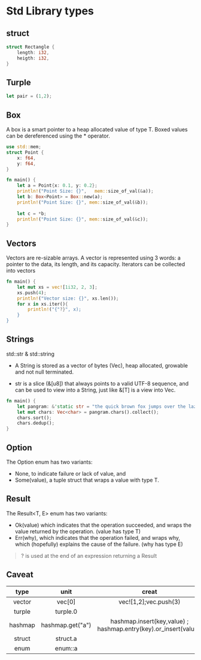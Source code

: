 # Std Library types

## struct

```rust
struct Rectangle {
    length: i32,
    heigth: i32,
}
```

## Turple

```rust
let pair = (1,2);
```

## Box
A box is a smart pointer to a heap allocated value of type T. Boxed values can be dereferenced using the * operator.

```rust
use std::mem;
struct Point {
    x: f64,
    y: f64,
}

fn main() {
    let a = Point{x: 0.1, y: 0.2};
    println!("Point Size: {}",   mem::size_of_val(&a));
    let b: Box<Point> = Box::new(a);
    println!("Point Size: {}", mem::size_of_val(&b));
    
    let c = *b;
    println!("Point Size: {}", mem::size_of_val(&c));
}
```

## Vectors
Vectors are re-sizable arrays. A vector is represented using 3 words: a pointer to the data, its length, and its capacity. Iterators can be collected into vectors

```rust
fn main() {
    let mut xs = vec![1i32, 2, 3];
    xs.push(4);
    println!("Vector size: {}", xs.len());
    for x in xs.iter(){
        println!("{"?}", x);
    }
}
```

## Strings
std::str & std::string

- A String is stored as a vector of bytes (Vec<u8>),  heap allocated, growable and not null terminated.

- str is a slice (&[u8]) that always points to a valid UTF-8 sequence, and can be used to view into a String, just like &[T] is a view into Vec<T>.

```rust
fn main() {
    let pangram: &'static str = "the quick brown fox jumps over the lazy dog";
    let mut chars: Vec<char> = pangram.chars().collect();
    chars.sort();
    chars.dedup();
}
```

## Option
The Option<T> enum has two variants:
- None, to indicate failure or lack of value, and
- Some(value), a tuple struct that wraps a value with type T.

## Result
The Result<T, E> enum has two variants:
- Ok(value) which indicates that the operation succeeded, and wraps the value returned by the operation. (value has type T)
- Err(why), which indicates that the operation failed, and wraps why, which (hopefully) explains the cause of the failure. (why has type E)

> ? is used at the end of an expression returning a Result

## Caveat

| type  | unit  | creat | remove |
|:--:|:--:|:--:|:--:|
| vector  | vec[0]  | vec![1,2];vec.push(3)|vec.pop(); |
| turple  | turple.0  | | |
| hashmap  | hashmap.get("a")  | hashmap.insert(key,value) ; hashmap.entry(key).or_insert(value);|hashmap.remove(key); hashmap.clear()|
|struct| struct.a | ||
|enum| enum::a | ||
